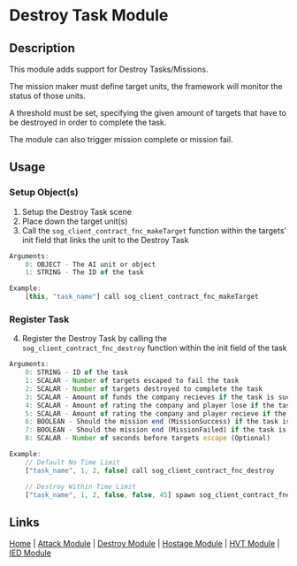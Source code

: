# Destroy Task Module

## Description
This module adds support for Destroy Tasks/Missions.

The mission maker must define target units, the framework will monitor the status of those units.

A threshold must be set, specifying the given amount of targets that have to be destroyed in order to complete the task.

The module can also trigger mission complete or mission fail.

## Usage
### Setup Object(s)
1. Setup the Destroy Task scene
2. Place down the target unit(s)
3. Call the `sog_client_contract_fnc_makeTarget` function within the targets' init field that links the unit to the Destroy Task

```js
Arguments:
	0: OBJECT - The AI unit or object
	1: STRING - The ID of the task

Example:
	[this, "task_name"] call sog_client_contract_fnc_makeTarget
```

### Register Task
4. Register the Destroy Task by calling the `sog_client_contract_fnc_destroy` function within the init field of the task

```js
Arguments:
	0: STRING - ID of the task
	1: SCALAR - Number of targets escaped to fail the task
	2: SCALAR - Number of targets destroyed to complete the task
	3: SCALAR - Amount of funds the company recieves if the task is successful
	4: SCALAR - Amount of rating the company and player lose if the task is failed
	5: SCALAR - Amount of rating the company and player recieve if the task is successful
	6: BOOLEAN - Should the mission end (MissionSuccess) if the task is successful (Optional, default: false)
	7: BOOLEAN - Should the mission end (MissionFailed) if the task is failed (Optional, default: false)
	8: SCALAR - Number of seconds before targets escape (Optional)

Example:
	// Default No Time Limit
	["task_name", 1, 2, false] call sog_client_contract_fnc_destroy

	// Destroy Within Time Limit
	["task_name", 1, 2, false, false, 45] spawn sog_client_contract_fnc_destroy
```

## Links
[Home](framework/index) |
[Attack Module](framework/attack) |
[Destroy Module](framework/destroy) |
[Hostage Module](framework/hostage) |
[HVT Module](framework/hvt) |
[IED Module](framework/ied)